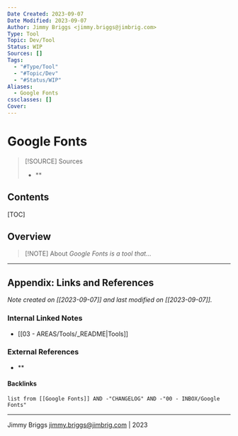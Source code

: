```yaml
---
Date Created: 2023-09-07
Date Modified: 2023-09-07
Author: Jimmy Briggs <jimmy.briggs@jimbrig.com>
Type: Tool
Topic: Dev/Tool
Status: WIP
Sources: []
Tags:
  - "#Type/Tool"
  - "#Topic/Dev"
  - "#Status/WIP"
Aliases:
  - Google Fonts
cssclasses: []
Cover: 
---
```


# Google Fonts

> [!SOURCE] Sources
> - **

## Contents

[TOC]

## Overview

> [!NOTE] About
> *Google Fonts is a tool that...*

***

## Appendix: Links and References

*Note created on [[2023-09-07]] and last modified on [[2023-09-07]].*

### Internal Linked Notes

- [[03 - AREAS/Tools/_README|Tools]]

### External References

- **

#### Backlinks

```dataview
list from [[Google Fonts]] AND -"CHANGELOG" AND -"00 - INBOX/Google Fonts"
```


***

Jimmy Briggs <jimmy.briggs@jimbrig.com> | 2023

